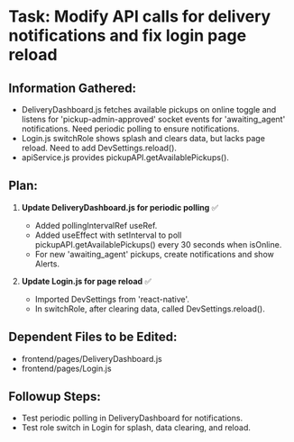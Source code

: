 # Task: Modify API calls for delivery notifications and fix login page reload

## Information Gathered:
- DeliveryDashboard.js fetches available pickups on online toggle and listens for 'pickup-admin-approved' socket events for 'awaiting_agent' notifications. Need periodic polling to ensure notifications.
- Login.js switchRole shows splash and clears data, but lacks page reload. Need to add DevSettings.reload().
- apiService.js provides pickupAPI.getAvailablePickups().

## Plan:
1. **Update DeliveryDashboard.js for periodic polling** ✅
   - Added pollingIntervalRef useRef.
   - Added useEffect with setInterval to poll pickupAPI.getAvailablePickups() every 30 seconds when isOnline.
   - For new 'awaiting_agent' pickups, create notifications and show Alerts.

2. **Update Login.js for page reload** ✅
   - Imported DevSettings from 'react-native'.
   - In switchRole, after clearing data, called DevSettings.reload().

## Dependent Files to be Edited:
- frontend/pages/DeliveryDashboard.js
- frontend/pages/Login.js

## Followup Steps:
- Test periodic polling in DeliveryDashboard for notifications.
- Test role switch in Login for splash, data clearing, and reload.
